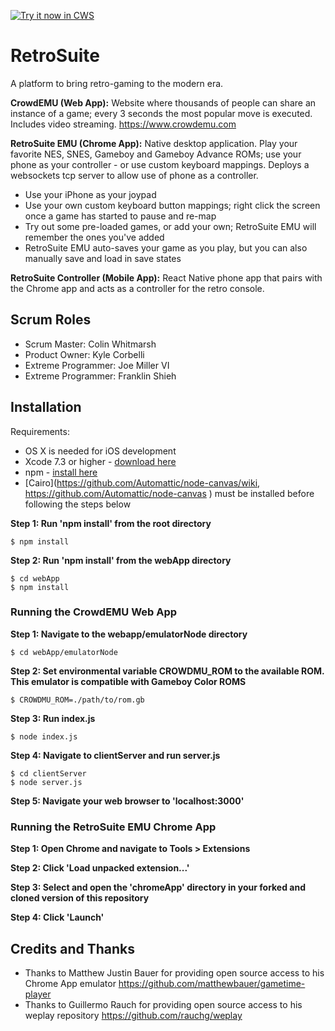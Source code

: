 <a target="_blank" href="https://chrome.google.com/webstore/detail/retrosuite-emu/bnjapfbdmfjehbgohiebcnmombalmbfd">![Try it now in CWS](https://raw.github.com/GoogleChrome/chrome-app-samples/master/tryitnowbutton.png "Click here to install this sample from the Chrome Web Store")</a>

# RetroSuite
A platform to bring retro-gaming to the modern era.

__CrowdEMU (Web App):__ 
Website where thousands of people can share an instance of a game; every 3 seconds the most popular move is executed. Includes video streaming. https://www.crowdemu.com

__RetroSuite EMU (Chrome App):__ 
Native desktop application. Play your favorite NES, SNES, Gameboy and Gameboy Advance ROMs; use your phone as your controller - or use custom keyboard mappings. Deploys a websockets tcp server to allow use of phone as a controller. 
- Use your iPhone as your joypad
- Use your own custom keyboard button mappings; right click the screen once a game has started to pause and re-map
- Try out some pre-loaded games, or add your own; RetroSuite EMU will remember the ones you've added
- RetroSuite EMU auto-saves your game as you play, but you can also manually save and load in save states

__RetroSuite Controller (Mobile App):__ 
React Native phone app that pairs with the Chrome app and acts as a controller for the retro console.

## Scrum Roles
 - Scrum Master: Colin Whitmarsh
 - Product Owner: Kyle Corbelli
 - Extreme Programmer: Joe Miller VI
 - Extreme Programmer: Franklin Shieh

## Installation
Requirements:
 - OS X is needed for iOS development
 - Xcode 7.3 or higher - [download here](https://developer.apple.com/xcode/download/)
 - npm - [install here](http://blog.npmjs.org/post/85484771375/how-to-install-npm)
 - [Cairo](https://github.com/Automattic/node-canvas/wiki,  https://github.com/Automattic/node-canvas ) must be installed before following the steps below

__Step 1: Run 'npm install' from the root directory__
```
$ npm install
```
__Step 2: Run 'npm install' from the webApp directory__
```
$ cd webApp
$ npm install
 ```
### Running the CrowdEMU Web App
 __Step 1: Navigate to the webapp/emulatorNode directory__
 ```
 $ cd webApp/emulatorNode
 ```
 __Step 2: Set environmental variable CROWDMU_ROM to the available ROM. This emulator is compatible with Gameboy Color ROMS__
 ```
 $ CROWDMU_ROM=./path/to/rom.gb
 ```
 __Step 3: Run index.js__
 ```
 $ node index.js
 ```
 __Step 4: Navigate to clientServer and run server.js__
 ```
 $ cd clientServer
 $ node server.js
 ```
 __Step 5: Navigate your web browser to 'localhost:3000'__

### Running the RetroSuite EMU Chrome App
 __Step 1: Open Chrome and navigate to Tools > Extensions__

 __Step 2: Click 'Load unpacked extension...'__

 __Step 3: Select and open the 'chromeApp' directory in your forked and cloned version of this repository__

 __Step 4: Click 'Launch'__

## Credits and Thanks
 - Thanks to Matthew Justin Bauer for providing open source access to his Chrome App emulator https://github.com/matthewbauer/gametime-player
 - Thanks to Guillermo Rauch for providing open source access to his weplay repository https://github.com/rauchg/weplay
